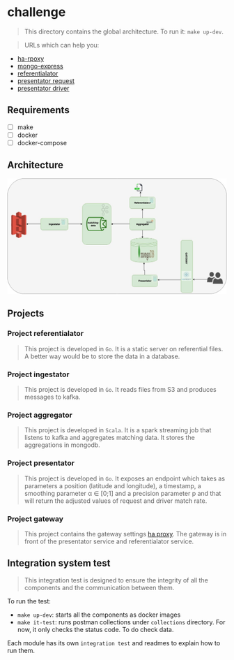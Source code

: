 # challenge

> This directory contains the global architecture.
> To run it: `make up-dev`.

> URLs which can help you:

* [ha-rpoxy](http://localhost:8666/haproxy?stats)  
* [mongo-express](http://localhost/mongo-express/) 
* [referentialator](http://localhost/referentialator/v1/referentials/polygons.psv) 
* [presentator request](http://localhost/presentator/v1/match-aggregator/request/) 
* [presentator driver](http://localhost/presentator/v1/match-aggregator/driver/) 

## Requirements

- [ ] make
- [ ] docker
- [ ] docker-compose

## Architecture

![Architecture](./.misc/architecture.jpeg)

## Projects

### Project referentialator

> This project is developed in `Go`. It is a static server on referential files. A better way would be to store the data in a database.

### Project ingestator

> This project is developed in `Go`. It reads files from S3 and produces messages to kafka.

### Project aggregator

> This project is developed in `Scala`. It is a spark streaming job that listens to kafka and aggregates matching data. It stores the aggregations in mongodb.

### Project presentator

> This project is developed in `Go`. It exposes an endpoint which takes as parameters a position (latitude and longitude), a timestamp, a smoothing parameter α ∈ [0;1] and a precision parameter p and that will return the adjusted values of request and driver match rate.

### Project gateway

> This project contains the gateway settings [ha proxy](http://localhost:8666/haproxy?stats).
> The gateway is in front of the presentator service and referentialator service. 

## Integration system test

> This integration test is designed to ensure the integrity of all the components and the communication between them.

To run the test:
* `make up-dev`: starts all the components as docker images
* `make it-test`: runs postman collections under `collections` directory. For now, it only checks the status code. To do check data.     

Each module has its own `integration test` and readmes to explain how to run them.